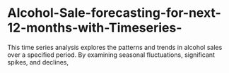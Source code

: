 # Alcohol-Sale-forecasting-for-next-12-months-with-Timeseries-
This time series analysis explores the patterns and trends in alcohol sales over a specified period. By examining seasonal fluctuations, significant spikes, and declines,
